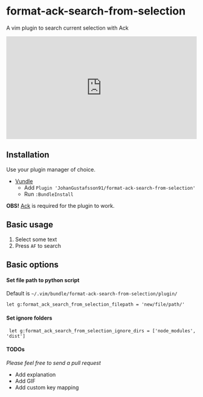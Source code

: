 # format-ack-search-from-selection
A vim plugin to search current selection with Ack

<div style='position:relative;padding-bottom:54%'><iframe src='https://gfycat.com/ifr/FantasticBoldBillygoat' frameborder='0' scrolling='no' width='100%' height='100%' style='position:absolute;top:0;left:0' allowfullscreen></iframe></div>

## Installation

Use your plugin manager of choice.

- [Vundle](https://github.com/gmarik/vundle)
  - Add `Plugin 'JohanGustafsson91/format-ack-search-from-selection'`
  - Run `:BundleInstall`

__OBS!__ [Ack](https://github.com/mileszs/ack.vim) is required for the plugin to work.

## Basic usage
1. Select some text
2. Press `AF` to search

## Basic options

#### Set file path to python script
Default is `~/.vim/bundle/format-ack-search-from-selection/plugin/`

```
let g:format_ack_search_from_selection_filepath = 'new/file/path/'
```

#### Set ignore folders

```
 let g:format_ack_search_from_selection_ignore_dirs = ['node_modules', 'dist']
```


#### TODOs

_Please feel free to send a pull request_

- Add explanation
- Add GIF
- Add custom key mapping
